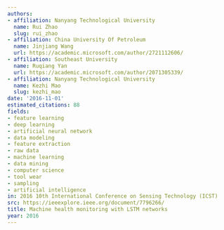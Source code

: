 ```yaml
---
authors:
- affiliation: Nanyang Technological University
  name: Rui Zhao
  slug: rui_zhao
- affiliation: China University Of Petroleum
  name: Jinjiang Wang
  url: https://academic.microsoft.com/author/2721112606/
- affiliation: Southeast University
  name: Ruqiang Yan
  url: https://academic.microsoft.com/author/2071305339/
- affiliation: Nanyang Technological University
  name: Kezhi Mao
  slug: kezhi_mao
date: '2016-11-01'
estimated_citations: 88
fields:
- feature learning
- deep learning
- artificial neural network
- data modeling
- feature extraction
- raw data
- machine learning
- data mining
- computer science
- tool wear
- sampling
- artificial intelligence
in: 2016 10th International Conference on Sensing Technology (ICST)
src: https://ieeexplore.ieee.org/document/7796266/
title: Machine health monitoring with LSTM networks
year: 2016
---
```

